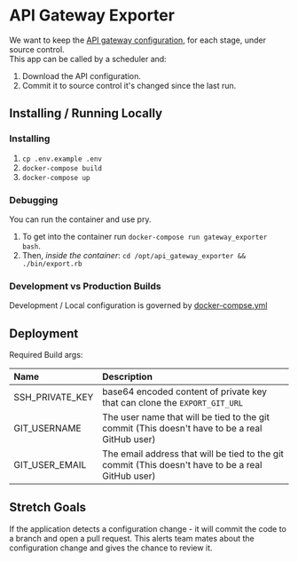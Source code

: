 # API Gateway Exporter

We want to keep the [API gateway configuration](https://docs.aws.amazon.com/cli/latest/reference/apigateway/get-export.html), for each stage, under source control.  
This app can be called by a scheduler and:

1.  Download the API configuration.
2.  Commit it to source control it's changed since the last run.

## Installing / Running Locally

### Installing

1.  `cp .env.example .env`
2.  `docker-compose build`
3.  `docker-compose up`

### Debugging

You can run the container and use pry.

1. To get into the container run `docker-compose run gateway_exporter bash`.  
2. Then, _inside the container_: `cd /opt/api_gateway_exporter && ./bin/export.rb`

### Development vs Production Builds

Development / Local configuration is governed by [docker-compse.yml](./docker-compse.yml)

## Deployment

Required Build args:

| Name            | Description                                                                                        |
|:----------------|:---------------------------------------------------------------------------------------------------|
| SSH_PRIVATE_KEY | base64 encoded content of private key that can clone the `EXPORT_GIT_URL`                          |
| GIT_USERNAME    | The user name that will be tied to the git commit (This doesn't have to be a real GitHub user)     |
| GIT_USER_EMAIL  | The email address that will be tied to the git commit (This doesn't have to be a real GitHub user) |

## Stretch Goals

If the application detects a configuration change - it will commit the code to a branch and open a pull request. This alerts team mates about the configuration change and gives the chance to review it.
